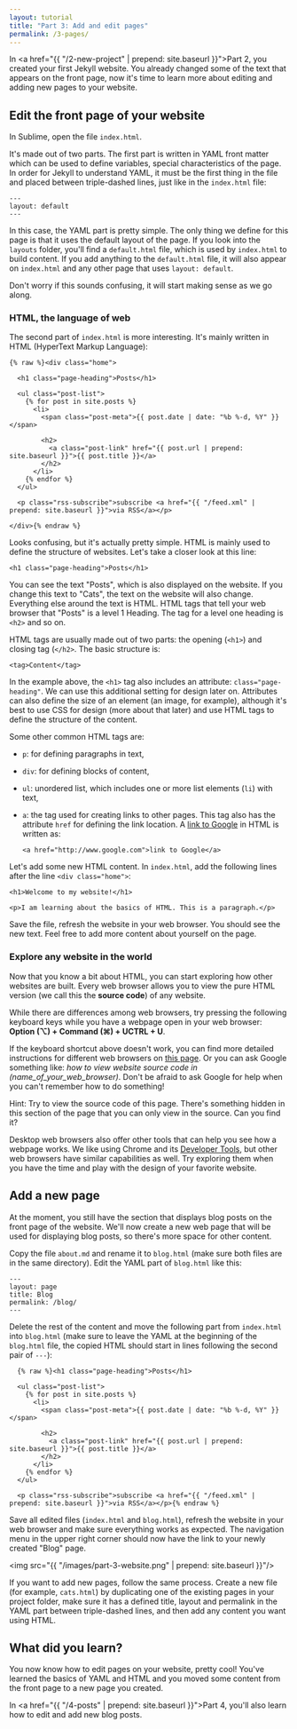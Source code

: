 ```yaml
---
layout: tutorial
title: "Part 3: Add and edit pages"
permalink: /3-pages/
---
```


In <a href="{{ "/2-new-project" | prepend: site.baseurl }}">Part 2</a>, you created your first Jekyll website. You already changed some of the text that appears on the front page, now it's time to learn more about editing and adding new pages to your website.

## Edit the front page of your website

In Sublime, open the file `index.html`. 

It's made out of two parts. The first part is written in YAML front matter which can be used to define variables, special characteristics of the page. In order for Jekyll to understand YAML, it must be the first thing in the file and placed between triple-dashed lines, just like in the `index.html` file:

	---
	layout: default
	---

In this case, the YAML part is pretty simple. The only thing we define for this page is that it uses the default layout of the page. If you look into the `layouts` folder, you'll find a `default.html` file, which is used by `index.html` to build content. If you add anything to the `default.html` file, it will also appear on `index.html` and any other page that uses `layout: default`.

Don't worry if this sounds confusing, it will start making sense as we go along.

### HTML, the language of web

The second part of `index.html` is more interesting. It's mainly written in HTML (HyperText Markup Language):

	{% raw %}<div class="home">

	  <h1 class="page-heading">Posts</h1>

	  <ul class="post-list">
	    {% for post in site.posts %}
	      <li>
	        <span class="post-meta">{{ post.date | date: "%b %-d, %Y" }}</span>

	        <h2>
	          <a class="post-link" href="{{ post.url | prepend: site.baseurl }}">{{ post.title }}</a>
	        </h2>
	      </li>
	    {% endfor %}
	  </ul>

	  <p class="rss-subscribe">subscribe <a href="{{ "/feed.xml" | prepend: site.baseurl }}">via RSS</a></p>

	</div>{% endraw %}

Looks confusing, but it's actually pretty simple. HTML is mainly used to define the structure of websites. Let's take a closer look at this line:

	<h1 class="page-heading">Posts</h1>

You can see the text "Posts", which is also displayed on the website. If you change this text to "Cats", the text on the website will also change. Everything else around the text is HTML. HTML tags that tell your web browser that "Posts" is a level 1 Heading. The tag for a level one heading is `<h2>` and so on.

HTML tags are usually made out of two parts: the opening (`<h1>`) and closing tag (`</h2>`. The basic structure is:

	<tag>Content</tag>

In the example above, the `<h1>` tag also includes an attribute: `class="page-heading"`. We can use this additional setting for design later on. Attributes can also define the size of an element (an image, for example), although it's best to use CSS for design (more about that later) and use HTML tags to define the structure of the content.

Some other common HTML tags are:

- `p`: for defining paragraphs in text,
- `div`: for defining blocks of content,
- `ul`: unordered list, which includes one or more list elements (`li`) with text,
- `a`: the tag used for creating links to other pages. This tag also has the attribute `href` for defining the link location. A <a href="http://www.google.com" target="_blank">link to Google</a> in HTML is written as:

	`<a href="http://www.google.com">link to Google</a>`

Let's add some new HTML content. In `index.html`, add the following lines after the line `<div class="home">`:

	<h1>Welcome to my website!</h1>

	<p>I am learning about the basics of HTML. This is a paragraph.</p>

Save the file, refresh the website in your web browser. You should see the new text. Feel free to add more content about yourself on the page.

### Explore any website in the world

Now that you know a bit about HTML, you can start exploring how other websites are built. Every web browser allows you to view the pure HTML version (we call this the **source code**) of any website. 

<div class="os-switch show">
While there are differences among web browsers, try pressing the following keyboard keys while you have a webpage open in your web browser:<br/><span class="osx"><strong>Option (⌥) + Command (⌘) + U</strong></span><span class="wins"><strong>CTRL + U</strong></span>. 
</div>


If the keyboard shortcut above doesn't work, you can find more detailed instructions for different web browsers on <a href="https://blog.kissmetrics.com/how-to-read-source-code/" target="_blank">this page</a>. Or you can ask Google something like: *how to view website source code in (name_of_your_web_browser)*. Don't be afraid to ask Google for help when you can't remember how to do something!

<!--

                      _                        
                      \`*-.                    
                       )  _`-.                 
                      .  : `. .                
                      : _   '  \               
                      ; *` _.   `*-._          
                      `-.-'          `-.       
                        ;       `       `.     
                        :.       .        \    
                        . \  .   :   .-'   .   
                        '  `+.;  ;  '      :   
                        :  '  |    ;       ;-. 
                        ; '   : :`-:     _.`* ;
               [bug] .*' /  .*' ; .*`- +'  `*' 
                     `*-*   `*-*  `*-*'        


               Well done, you found the hidden cat!

    Web developers sometimes leave useful comments (or just silly stuff)
    in the source code of their projects, so peeking under the hood 
    can be a fun exercise that helps you learn how to build websites.

    P.S.: We borrowed this cat from: http://www.ascii-art.de/ascii/c/cat.txt

-->

<div class="hint">
Hint: Try to view the source code of this page. There's something hidden in this section of the page that you can only view in the source. Can you find it? 
</div>

Desktop web browsers also offer other tools that can help you see how a webpage works. We like using Chrome and its <a href="https://developer.chrome.com/devtools" target="_blank">Developer Tools</a>, but other web browsers have similar capabilities as well. Try exploring them when you have the time and play with the design of your favorite website. 

## Add a new page

At the moment, you still have the section that displays blog posts on the front page of the website. We'll now create a new web page that will be used for displaying blog posts, so there's more space for other content.

Copy the file `about.md` and rename it to `blog.html` (make sure both files are in the same directory). Edit the YAML part of `blog.html` like this:

	---
	layout: page
	title: Blog
	permalink: /blog/
	---

Delete the rest of the content and move the following part from `index.html` into `blog.html` (make sure to leave the YAML at the beginning of the `blog.html` file, the copied HTML should start in lines following the second pair of `---`): 

	  {% raw %}<h1 class="page-heading">Posts</h1>

	  <ul class="post-list">
	    {% for post in site.posts %}
	      <li>
	        <span class="post-meta">{{ post.date | date: "%b %-d, %Y" }}</span>

	        <h2>
	          <a class="post-link" href="{{ post.url | prepend: site.baseurl }}">{{ post.title }}</a>
	        </h2>
	      </li>
	    {% endfor %}
	  </ul>

	  <p class="rss-subscribe">subscribe <a href="{{ "/feed.xml" | prepend: site.baseurl }}">via RSS</a></p>{% endraw %}

Save all edited files (`index.html` and `blog.html`), refresh the website in your web browser and make sure everything works as expected. The navigation menu in the upper right corner should now have the link to your newly created "Blog" page.

<img src="{{ "/images/part-3-website.png" | prepend: site.baseurl }}"/>

If you want to add new pages, follow the same process. Create a new file (for example, `cats.html`) by duplicating one of the existing pages in your project folder, make sure it has a defined title, layout and permalink in the YAML part between triple-dashed lines, and then add any content you want using HTML.

<div class="recap">
<h2>What did you learn?</h2>
You now know how to edit pages on your website, pretty cool! You've learned the basics of YAML and HTML and you moved some content from the front page to a new page you created.
</div>

In <a href="{{ "/4-posts" | prepend: site.baseurl }}">Part 4</a>, you'll also learn how to edit and add new blog posts.
